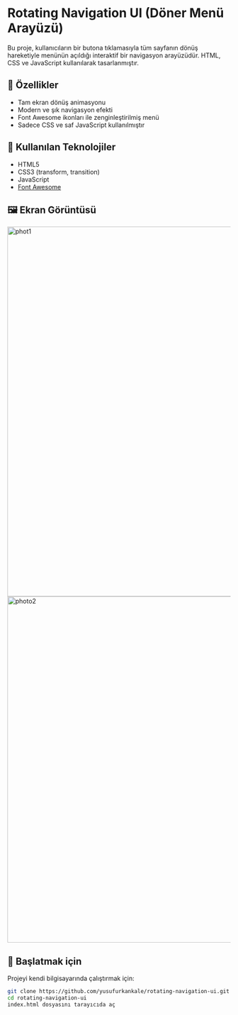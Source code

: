 # Rotating Navigation UI (Döner Menü Arayüzü)

Bu proje, kullanıcıların bir butona tıklamasıyla tüm sayfanın dönüş hareketiyle menünün açıldığı interaktif bir navigasyon arayüzüdür. HTML, CSS ve JavaScript kullanılarak tasarlanmıştır.

## 🎯 Özellikler

- Tam ekran dönüş animasyonu
- Modern ve şık navigasyon efekti
- Font Awesome ikonları ile zenginleştirilmiş menü
- Sadece CSS ve saf JavaScript kullanılmıştır

## 🧩 Kullanılan Teknolojiler

- HTML5
- CSS3 (transform, transition)
- JavaScript
- [Font Awesome](https://fontawesome.com/)

## 🖼️ Ekran Görüntüsü


<img width="1506" height="834" alt="phot1" src="https://github.com/user-attachments/assets/5a0ddcdc-9c7b-48e7-858b-31743e213780" />

<img width="1507" height="781" alt="photo2" src="https://github.com/user-attachments/assets/89be5300-0f14-4154-89ca-76c8360332d9" />


## 🚀 Başlatmak için

Projeyi kendi bilgisayarında çalıştırmak için:

```bash
git clone https://github.com/yusufurkankale/rotating-navigation-ui.git
cd rotating-navigation-ui
index.html dosyasını tarayıcıda aç
